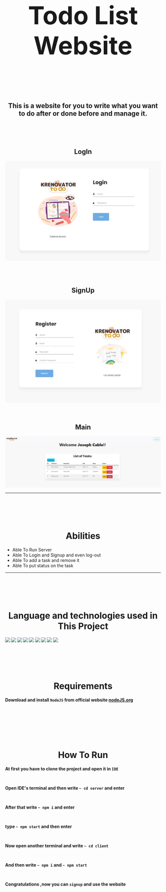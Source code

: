<h1 align='center' style="font-size:5rem"><b>Todo List Website</b></h1>

<br><br><br>
<h2 align='center'>
    This is a website for you to write what you want to do after or done before and manage it.
</h2>

<br><br><br>
<div align='center'>
    <h2>LogIn</h2>
    <img style='border-radius:5px' src="https://github.com/haiyi-new/Todo-App-Krenovator--Project1-/blob/master/images/login.jpg"></img>
    <br>
    <br><br><br>
    <h2>SignUp</h2>
    <img style='border-radius:5px' src="https://github.com/haiyi-new/Todo-App-Krenovator--Project1-/blob/master/images/register.jpg"></img>
    <br><br><br>
    <h2>Main</h2>
    <img style='border-radius:5px' src="https://github.com/haiyi-new/Todo-App-Krenovator--Project1-/blob/master/images/main.jpg"></img>
</div>
<hr>

<br><br><br><br>

<h1 align='center'><b>Abilities</b></h1>

<ul>
<li> Able To Run Server</li>
<li> Able To Login and Signup and even log-out</li>
<li> Able To add a task and remove it</li>
<li> Able To put status on the task</li>
  </ul>

<hr>
<br><br><br><br>
<h1 align='center'><b>Language and technologies used in This Project</h1>
<img src="https://img.shields.io/badge/NPM-%23000000.svg?style=for-the-badge&logo=npm&logoColor=white"></img>
<img src="https://img.shields.io/badge/html5-%23E34F26.svg?style=for-the-badge&logo=html5&logoColor=white"></img>
<img src="https://img.shields.io/badge/css3-%231572B6.svg?style=for-the-badge&logo=css3&logoColor=white"></img>
<img src="https://img.shields.io/badge/javascript-%23323330.svg?style=for-the-badge&logo=javascript&logoColor=%23F7DF1E"></img>
<img src="https://img.shields.io/badge/React-20232A?style=for-the-badge&logo=react&logoColor=61DAFB"></img>
<img src="https://img.shields.io/badge/Node.js-339933?style=for-the-badge&logo=nodedotjs&logoColor=white"></img>
<img src="https://img.shields.io/badge/Bootstrap-563D7C?style=for-the-badge&logo=bootstrap&logoColor=white"></img>
<img src="https://img.shields.io/badge/github-%23121011.svg?style=for-the-badge&logo=github&logoColor=white"></img>
<img src="https://img.shields.io/badge/MySQL-4479A1?style=for-the-badge&logo=mysql&logoColor=white"></img>




<br><br><br><br>

<h1 align='center'><b>Requirements</b></h1>

Download and install ``NodeJS`` from official website <a href="https://nodejs.org/">nodeJS.org</a>

<br>

<br><br><br><br>

<h1 align='center'><b>How To Run</b></h1>

At first you have to clone the project and open it in ``IDE``

<br>

Open IDE's terminal and then write  ``~ cd server`` and enter

<br>

After that write ``~ npm i`` and enter

<br>

type ``~ npm start`` and then enter

<br>

Now open another terminal and write ``~ cd client``

<br>

And then write ``~ npm i`` and ``~ npm start``

<br>

Congratulations ,now you can ``signup`` and use the website
